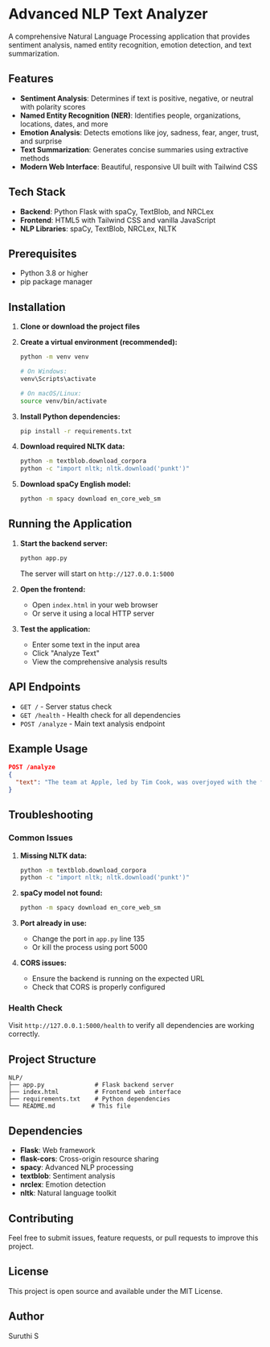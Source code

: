 # Advanced NLP Text Analyzer

A comprehensive Natural Language Processing application that provides sentiment analysis, named entity recognition, emotion detection, and text summarization.

## Features

- **Sentiment Analysis**: Determines if text is positive, negative, or neutral with polarity scores
- **Named Entity Recognition (NER)**: Identifies people, organizations, locations, dates, and more
- **Emotion Analysis**: Detects emotions like joy, sadness, fear, anger, trust, and surprise
- **Text Summarization**: Generates concise summaries using extractive methods
- **Modern Web Interface**: Beautiful, responsive UI built with Tailwind CSS

## Tech Stack

- **Backend**: Python Flask with spaCy, TextBlob, and NRCLex
- **Frontend**: HTML5 with Tailwind CSS and vanilla JavaScript
- **NLP Libraries**: spaCy, TextBlob, NRCLex, NLTK

## Prerequisites

- Python 3.8 or higher
- pip package manager

## Installation

1. **Clone or download the project files**

2. **Create a virtual environment (recommended):**
   ```bash
   python -m venv venv
   
   # On Windows:
   venv\Scripts\activate
   
   # On macOS/Linux:
   source venv/bin/activate
   ```

3. **Install Python dependencies:**
   ```bash
   pip install -r requirements.txt
   ```

4. **Download required NLTK data:**
   ```bash
   python -m textblob.download_corpora
   python -c "import nltk; nltk.download('punkt')"
   ```

5. **Download spaCy English model:**
   ```bash
   python -m spacy download en_core_web_sm
   ```

## Running the Application

1. **Start the backend server:**
   ```bash
   python app.py
   ```
   The server will start on `http://127.0.0.1:5000`

2. **Open the frontend:**
   - Open `index.html` in your web browser
   - Or serve it using a local HTTP server

3. **Test the application:**
   - Enter some text in the input area
   - Click "Analyze Text"
   - View the comprehensive analysis results

## API Endpoints

- `GET /` - Server status check
- `GET /health` - Health check for all dependencies
- `POST /analyze` - Main text analysis endpoint

## Example Usage

```json
POST /analyze
{
  "text": "The team at Apple, led by Tim Cook, was overjoyed with the fantastic launch of the new iPhone in Paris. However, some critics were angry about the high price, expressing fear it might not sell well. The event was a huge success overall."
}
```

## Troubleshooting

### Common Issues

1. **Missing NLTK data:**
   ```bash
   python -m textblob.download_corpora
   python -c "import nltk; nltk.download('punkt')"
   ```

2. **spaCy model not found:**
   ```bash
   python -m spacy download en_core_web_sm
   ```

3. **Port already in use:**
   - Change the port in `app.py` line 135
   - Or kill the process using port 5000

4. **CORS issues:**
   - Ensure the backend is running on the expected URL
   - Check that CORS is properly configured

### Health Check

Visit `http://127.0.0.1:5000/health` to verify all dependencies are working correctly.

## Project Structure

```
NLP/
├── app.py              # Flask backend server
├── index.html          # Frontend web interface
├── requirements.txt    # Python dependencies
└── README.md          # This file
```

## Dependencies

- **Flask**: Web framework
- **flask-cors**: Cross-origin resource sharing
- **spacy**: Advanced NLP processing
- **textblob**: Sentiment analysis
- **nrclex**: Emotion detection
- **nltk**: Natural language toolkit

## Contributing

Feel free to submit issues, feature requests, or pull requests to improve this project.

## License

This project is open source and available under the MIT License.

## Author

Suruthi S
